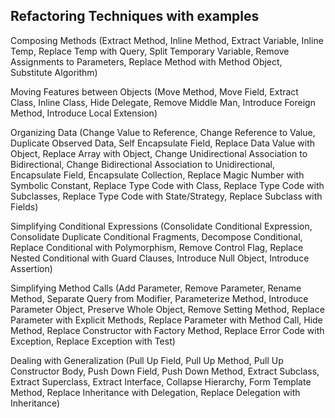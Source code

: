 ## Refactoring Techniques with examples

Composing Methods (Extract Method, Inline Method, Extract Variable, Inline Temp, Replace Temp with Query, Split Temporary Variable, Remove Assignments to Parameters, Replace Method with Method Object, Substitute Algorithm)

Moving Features between Objects (Move Method, Move Field, Extract Class, Inline Class, Hide Delegate, Remove Middle Man, Introduce Foreign Method, Introduce Local Extension)

Organizing Data (Change Value to Reference, Change Reference to Value, Duplicate Observed Data, Self Encapsulate Field, Replace Data Value with Object, Replace Array with Object, Change Unidirectional Association to Bidirectional, Change Bidirectional Association to Unidirectional, Encapsulate Field, Encapsulate Collection, Replace Magic Number with Symbolic Constant, Replace Type Code with Class, Replace Type Code with Subclasses, Replace Type Code with State/Strategy, Replace Subclass with Fields)

Simplifying Conditional Expressions (Consolidate Conditional Expression, Consolidate Duplicate Conditional Fragments, Decompose Conditional, Replace Conditional with Polymorphism, Remove Control Flag, Replace Nested Conditional with Guard Clauses, Introduce Null Object, Introduce Assertion)

Simplifying Method Calls (Add Parameter, Remove Parameter, Rename Method, Separate Query from Modifier, Parameterize Method, Introduce Parameter Object, Preserve Whole Object, Remove Setting Method, Replace Parameter with Explicit Methods, Replace Parameter with Method Call, Hide Method, Replace Constructor with Factory Method, Replace Error Code with Exception, Replace Exception with Test)

Dealing with Generalization (Pull Up Field, Pull Up Method, Pull Up Constructor Body, Push Down Field, Push Down Method, Extract Subclass, Extract Superclass, Extract Interface, Collapse Hierarchy, Form Template Method, Replace Inheritance with Delegation, Replace Delegation with Inheritance)
